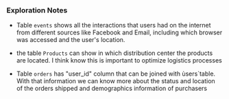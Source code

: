 ### Exploration Notes

- Table `events` shows all the interactions that users had on the internet from different sources like Facebook and Email, including which browser was accessed and the user's location.

- the table `Products` can show in which distribution center the products are located. I think know this is important to optimize logistics processes

- Table `orders` has "user_id" column that can be joined with ùsers`table. With that information we can know more about the status and location of the orders shipped and demographics information of purchasers


